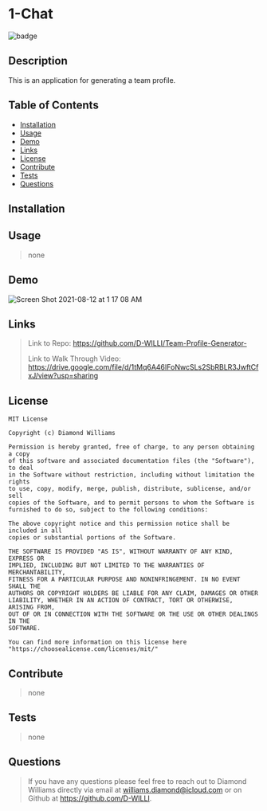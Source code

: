 # 1-Chat
  ![badge](https://img.shields.io/badge/License-MIT-blue) 

  ## Description
  This is an application for generating a team profile. 

  ## Table of Contents 
  - [Installation](#installation)
  - [Usage](#usage)
  - [Demo](#demo)
  - [Links](#links)
  - [License](#license)
  - [Contribute](#contribute)
  - [Tests](#tests)
  - [Questions](#questions)



  ## Installation
  

  ## Usage
  >none
 
  ## Demo
![Screen Shot 2021-08-12 at 1 17 08 AM](https://user-images.githubusercontent.com/72957816/129141954-5bdd79b8-36cb-4390-8226-e17f3def608b.png)


  

  
  ## Links
  
  > Link to Repo: https://github.com/D-WILLI/Team-Profile-Generator-
  > 
  > Link to Walk Through Video: https://drive.google.com/file/d/1tMq6A46IFoNwcSLs2SbRBLR3JwftCfxJ/view?usp=sharing


  ## License
  
    MIT License 
    
    Copyright (c) Diamond Williams
    
    Permission is hereby granted, free of charge, to any person obtaining a copy
    of this software and associated documentation files (the "Software"), to deal
    in the Software without restriction, including without limitation the rights
    to use, copy, modify, merge, publish, distribute, sublicense, and/or sell
    copies of the Software, and to permit persons to whom the Software is
    furnished to do so, subject to the following conditions:
    
    The above copyright notice and this permission notice shall be included in all
    copies or substantial portions of the Software.
    
    THE SOFTWARE IS PROVIDED "AS IS", WITHOUT WARRANTY OF ANY KIND, EXPRESS OR
    IMPLIED, INCLUDING BUT NOT LIMITED TO THE WARRANTIES OF MERCHANTABILITY,
    FITNESS FOR A PARTICULAR PURPOSE AND NONINFRINGEMENT. IN NO EVENT SHALL THE
    AUTHORS OR COPYRIGHT HOLDERS BE LIABLE FOR ANY CLAIM, DAMAGES OR OTHER
    LIABILITY, WHETHER IN AN ACTION OF CONTRACT, TORT OR OTHERWISE, ARISING FROM,
    OUT OF OR IN CONNECTION WITH THE SOFTWARE OR THE USE OR OTHER DEALINGS IN THE
    SOFTWARE.
    
    You can find more information on this license here "https://choosealicense.com/licenses/mit/"
  

  ## Contribute
  >none


  ## Tests
  >none


  ## Questions
  >If you have any questions please feel free to reach out to Diamond Williams directly via email at williams.diamond@icloud.com or on Github at https://github.com/D-WILLI.

